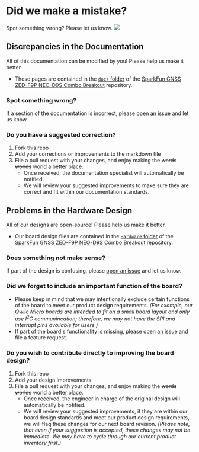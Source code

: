 # Did we make a mistake?

Spot something wrong? Please let us know. <a href="https://github.com/sparkfun/SparkFun_GNSS_Combo_Breakout-ZED-F9P_NEO-D9S/issues" alt="Issues"><img src="https://img.shields.io/github/issues/sparkfun/SparkFun_GNSS_Combo_Breakout-ZED-F9P_NEO-D9S.svg" /></a>


## Discrepancies in the Documentation

All of this documentation can be modified by you! Please help us make it better.

* These pages are contained in the [`docs` folder](https://github.com/sparkfun/SparkFun_GNSS_Combo_Breakout-ZED-F9P_NEO-D9S/tree/main/docs) of the [SparkFun GNSS ZED-F9P NEO-D9S Combo Breakout](https://github.com/sparkfun/SparkFun_GNSS_Combo_Breakout-ZED-F9P_NEO-D9S) repository.

### Spot something wrong?
If a section of the documentation is incorrect, please [open an issue](https://github.com/sparkfun/SparkFun_GNSS_Combo_Breakout-ZED-F9P_NEO-D9S/issues) and let us know.

### Do you have a suggested correction?
1. Fork this repo
2. Add your corrections or improvements to the markdown file
3. File a pull request with your changes, and enjoy making the ~~words~~ ~~worlds~~ world a better place.
    * Once received, the documentation specialist will automatically be notified.
    * We will review your suggested improvements to make sure they are correct and fit within our documentation standards.

## Problems in the Hardware Design

All of our designs are open-source! Please help us make it better.

* Our board design files are contained in the [`Hardware` folder](https://github.com/sparkfun/SparkFun_GNSS_Combo_Breakout-ZED-F9P_NEO-D9S/tree/main/Hardware) of the [SparkFun GNSS ZED-F9P NEO-D9S Combo Breakout](https://github.com/sparkfun/SparkFun_GNSS_Combo_Breakout-ZED-F9P_NEO-D9S) repository. 

### Does something not make sense?
If part of the design is confusing, please [open an issue](https://github.com/sparkfun/SparkFun_GNSS_Combo_Breakout-ZED-F9P_NEO-D9S/issues) and let us know.

### Did we forget to include an important function of the board?
* Please keep in mind that we may intentionally exclude certain functions of the board to meet our product design requirements. *(For example, our Qwiic Micro boards are intended to fit on a small board layout and only use I<sup>2</sup>C communincation; therefore, we may not have the SPI and interrupt pins available for users.)*
* If part of the board's functionality is missing, please [open an issue](https://github.com/sparkfun/SparkFun_GNSS_Combo_Breakout-ZED-F9P_NEO-D9S/issues) and file a feature request.

### Do you wish to contribute directly to improving the board design?
1. Fork this repo
2. Add your design improvements
3. File a pull request with your changes, and enjoy making the ~~words~~ ~~worlds~~ world a better place.
    * Once received, the engineer in charge of the original design will automatically be notified.
    * We will review your suggested improvements, if they are within our board design standards and meet our product design requirements, we will flag these changes for our next board revision. *(Please note, that even if your suggestion is accepted, these changes may not be immediate. We may have to cycle through our current product inventory first.)*